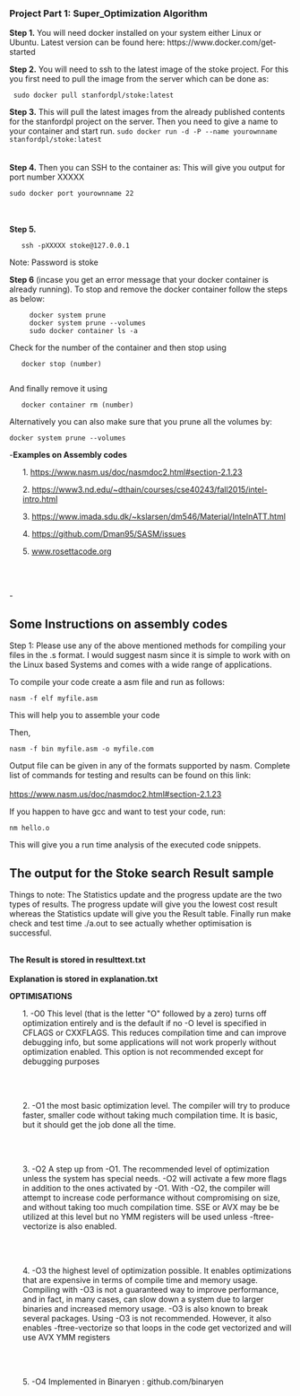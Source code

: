 <h3> Project Part 1: Super_Optimization Algorithm </h3>
<strong>Step 1.</strong> You will need docker installed on your system either Linux or Ubuntu. Latest version can be found here: https://www.docker.com/get-started

<strong>Step 2.</strong> You will need to ssh to the latest image of the stoke project. For this you first need to pull the image from the server which can be done as:
   ```
    sudo docker pull stanfordpl/stoke:latest
   ```
<strong>Step 3.</strong> This will pull the latest images from the already published contents for the stanfordpl project on the server. Then you need to give a name to your container and start run.
    ```
    sudo docker run -d -P --name yourownname stanfordpl/stoke:latest
    ```
<br></br>    
<strong>Step 4.</strong> Then you can SSH to the container as: This will give you output for port number XXXXX
   
  ```
  sudo docker port yourownname 22
  ```
<br> </br>
<strong>Step 5.</strong> 
  ```
     ssh -pXXXXX stoke@127.0.0.1
  ```
  Note: Password is stoke
  
<strong>Step 6</strong> (incase you get an error message that your docker container is already running). To stop and remove the docker container follow the steps as below:

```
     docker system prune
     docker system prune --volumes
     sudo docker container ls -a
```
Check for the number of the container and then stop using 

```
   docker stop (number)
   
```

And finally remove it using

``` 
   docker container rm (number)
```
Alternatively you can also make sure that you prune all the volumes by:

```
docker system prune --volumes

```

  
-<strong>Examples on Assembly codes</strong><ul>1. https://www.nasm.us/doc/nasmdoc2.html#section-2.1.23</ul>
                          <ol>2. https://www3.nd.edu/~dthain/courses/cse40243/fall2015/intel-intro.html</ol> 
                          <ol>3. https://www.imada.sdu.dk/~kslarsen/dm546/Material/IntelnATT.html </ol>
                         <ol>4. https://github.com/Dman95/SASM/issues </ol>
                          <ol>5. www.rosettacode.org</ol>
  <br>
  
  </br>
-<h2>Some Instructions on assembly codes</h2>
  
  Step 1: Please use any of the above mentioned methods for compiling your files in the .s format. I would suggest nasm since it is simple to work with on the Linux based Systems and comes with a wide range of applications. 
  
  To compile your code create a asm file and run as follows: 
  ```
  nasm -f elf myfile.asm
  
  ```
  This will help you to assemble your code
  
  Then, 
   
   ```
   nasm -f bin myfile.asm -o myfile.com
   
   ```
   Output file can be given in any of the formats supported by nasm. Complete list of commands for testing and results can be found on this link: <br></br>
   https://www.nasm.us/doc/nasmdoc2.html#section-2.1.23
   
   If you happen to have gcc and want to test your code, run:
   ```
   nm hello.o
   
   ```
   This will give you a run time analysis of the executed code snippets.
   
   
   
   

 <h2>The output for the Stoke search Result sample</h2>  
   Things to note: The Statistics update and the progress update are the two types of results. The progress update will give you the lowest cost result whereas the Statistics update will give you the Result table. Finally run make check and test time ./a.out to see actually whether optimisation is successful.
   <br>
   
   </br>
   
   <strong>The Result is stored in resulttext.txt</strong><br></br>
   <strong>Explanation is stored in explanation.txt</strong>
   
   <strong><h>OPTIMISATIONS</strong></h>
   <ol>1.  -O0 This level (that is the letter "O" followed by a zero) turns off optimization entirely and is the default if no -O level is specified in CFLAGS or CXXFLAGS. This reduces compilation time and can improve debugging info, but some applications will not work properly without optimization enabled. This option is not recommended except for debugging purposes</ol><br></br>
   
   <ol>2. -O1 the most basic optimization level. The compiler will try to produce faster, smaller code without taking much compilation time. It is basic, but it should get the job done all the time.</ol><br></br>
   
   <ol>3. -O2 A step up from -O1. The recommended level of optimization unless the system has special needs. -O2 will activate a few more flags in addition to the ones activated by -O1. With -O2, the compiler will attempt to increase code performance without compromising on size, and without taking too much compilation time. SSE or AVX may be be utilized at this level but no YMM registers will be used unless -ftree-vectorize is also enabled.</ol><br></br>
   
   <ol>4. -O3 the highest level of optimization possible. It enables optimizations that are expensive in terms of compile time and memory usage. Compiling with -O3 is not a guaranteed way to improve performance, and in fact, in many cases, can slow down a system due to larger binaries and increased memory usage. -O3 is also known to break several packages. Using -O3 is not recommended. However, it also enables -ftree-vectorize so that loops in the code get vectorized and will use AVX YMM registers </ol><br></br>

   <ol>5. -O4 Implemented in Binaryen : github.com/binaryen



